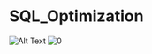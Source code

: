 # SQL_Optimization

![Alt Text]([0.jpg](https://github.com/denysKyrpota/SQL_Optimization/blob/bed131f1dc305797d2997f1283c27b8e534abdb2/0.jpg)https://github.com/denysKyrpota/SQL_Optimization/blob/bed131f1dc305797d2997f1283c27b8e534abdb2/0.jpg)
![0]([0.jpg](https://github.com/denysKyrpota/SQL_Optimization/blob/main/1.jpg)https://github.com/denysKyrpota/SQL_Optimization/blob/main/1.jpg)
